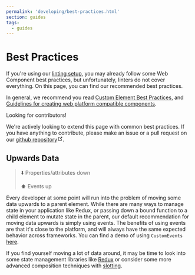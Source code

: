 ```yaml
---
permalink: 'developing/best-practices.html'
section: guides
tags:
  - guides
---
```


# Best Practices

If you're using our [linting setup](/linting), you may already follow some Web Component best practices, but unfortunately, linters do not cover everything. On this page, you can find our recommended best practices.

In general, we recommend you read [Custom Element Best Practices](https://developers.google.com/web/fundamentals/web-components/best-practices), and [Guidelines for creating web platform compatible components](https://w3ctag.github.io/webcomponents-design-guidelines/).

<div class="custom-block tip"><p class="custom-block-title">Looking for contributors!</p> <p>We're actively looking to extend this page with common best practices. If you have anything to contribute, please make an issue or a pull request on our <a href="https://github.com/open-wc/" target="_blank" rel="noopener noreferrer">github repository<svg xmlns="http://www.w3.org/2000/svg" aria-hidden="true" x="0px" y="0px" viewBox="0 0 100 100" width="15" height="15" class="icon outbound"><path fill="currentColor" d="M18.8,85.1h56l0,0c2.2,0,4-1.8,4-4v-32h-8v28h-48v-48h28v-8h-32l0,0c-2.2,0-4,1.8-4,4v56C14.8,83.3,16.6,85.1,18.8,85.1z"></path> <polygon fill="currentColor" points="45.7,48.7 51.3,54.3 77.2,28.5 77.2,37.2 85.2,37.2 85.2,14.9 62.8,14.9 62.8,22.9 71.5,22.9"></polygon></svg></a>.</p></div>

## Upwards Data

> ⬇️ Properties/attributes down
>
> ⬆️ Events up

Every developer at some point will run into the problem of moving some data upwards to a parent element. While there are many ways to manage state in your application like Redux, or passing down a bound function to a child element to mutate state in the parent, our default recommendation for moving data upwards is simply using events. The benefits of using events are that it's close to the platform, and will always have the same expected behavior across frameworks. You can find a demo of using `CustomEvents` [here](https://stackblitz.com/edit/open-wc-lit-demos?file=01-basic%2F12-firing-events.js).

If you find yourself moving a lot of data around, it may be time to look into some state management libraries like [Redux](https://redux.js.org/) or consider some more advanced composition techniques with [slotting](https://webcomponents.dev/edit/collection/fOta0aCFgRQqMtyXJjXT/pNsN9JVAiNHOAHpvkL6c).
